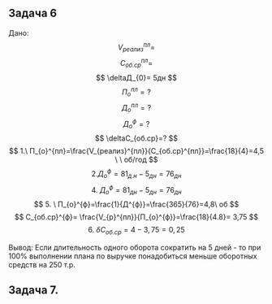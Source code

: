 Задача 6
--
Дано:
$$
V_{реализ}^{пл} = 
$$
$$
C^{пл}_{об.ср}=
$$
$$
\deltaД_{0}= 5дн
$$
$$
П^{пл}_{о}=?
$$
$$
Д_{о}^{пл}=?
$$
$$
Д_{о}^{ф}=?
$$
$$
\deltaС_{об.ср}=?
$$
$$
1.\ П_{о}^{пл}=\frac{V_{реализ}^{пл}}{С_{об.ср}^{пл}}=\frac{18}{4}=4,5 \ \ об/год
$$
$$
2. Д_{о}^{ф}=81_{д.н}-5_{дн}=76_{дн}
$$
$$
4. \ Д_{о}^{ф}=81_{дн}-5_{дн}=76_{дн}
$$
$$
5. \ П_{о}^{ф}=\frac{1}{Д^{ф}}=\frac{365}{76}=4,8\ об
$$
$$
С_{об.ср}^{ф}= \frac{V_{p}^{пл}}{П_{о}^{ф}}=\frac{18}{4.8}= 3,75
$$
$$
6.\ \delta C_{об.ср}=4-3,75=0,25
$$



Вывод:
Если длительность одного оборота сократить на 5 дней - то при 100% выполнении плана по выручке понадобиться меньше оборотных средств на 250 т.р. 

Задача 7.
--
